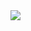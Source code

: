 <img align="center" src = "https://github-readme-stats.vercel.app/api?username=leyurie&show_icons=true&theme=algolia" />

<!--
<img align="right" width="37%" src = "https://github-readme-stats.vercel.app/api/top-langs/?username=leyurie&layout=compact&theme=algolia" />
-->
